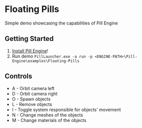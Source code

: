 # Floating Pills
Simple demo showcasing the capabilities of Pill Engine

## Getting Started
1. [Install Pill Engine](../../examples/Pill-Engine#getting-started "Install Pill Engine")!
2. Run demo 
`PillLauncher.exe -a run -p <ENGINE-PATH>\Pill-Engine\examples\Floating-Pills`

## Controls
- A - Orbit camera left
- D - Orbit camera right
- O - Spawn objects
- L - Remove objects
- I - Toggle system responsible for objects' movement
- N - Change meshes of the objects
- M - Change materials of the objects